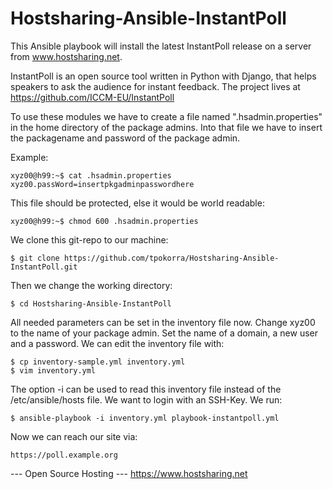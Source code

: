 Hostsharing-Ansible-InstantPoll
===============================

This Ansible playbook will install the latest InstantPoll release on a server from www.hostsharing.net.

InstantPoll is an open source tool written in Python with Django, that helps speakers to ask the audience for instant feedback. The project lives at https://github.com/ICCM-EU/InstantPoll

To use these modules we have to create a file named ".hsadmin.properties" in the home directory of the package admins. Into that file we have to insert the packagename and password of the package admin. 

Example:

    xyz00@h99:~$ cat .hsadmin.properties 
    xyz00.passWord=insertpkgadminpasswordhere

This file should be protected, else it would be world readable:

    xyz00@h99:~$ chmod 600 .hsadmin.properties

We clone this git-repo to our machine:

    $ git clone https://github.com/tpokorra/Hostsharing-Ansible-InstantPoll.git

Then we change the working directory:

    $ cd Hostsharing-Ansible-InstantPoll

All needed parameters can be set in the inventory file now. Change xyz00 to the name of your package admin. Set the name of a domain, a new user and a password. We can edit the inventory file with:

    $ cp inventory-sample.yml inventory.yml
    $ vim inventory.yml
    
The option -i can be used to read this inventory file instead of the /etc/ansible/hosts file. We want to login with an SSH-Key. We run:

    $ ansible-playbook -i inventory.yml playbook-instantpoll.yml

Now we can reach our site via:

    https://poll.example.org

--- Open Source Hosting ---
 https://www.hostsharing.net
